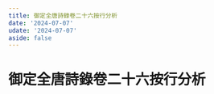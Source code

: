 ```yaml
---
title: 御定全唐詩錄卷二十六按行分析
date: '2024-07-07'
udate: '2024-07-07'
aside: false
---
```

# 御定全唐詩錄卷二十六按行分析

<LinePage :list="lines" :chapternum="26" />

<script setup>
const chapter = '卷二十六';
import lines from '/data/qtsl/卷二十六/lines.json'
</script>
